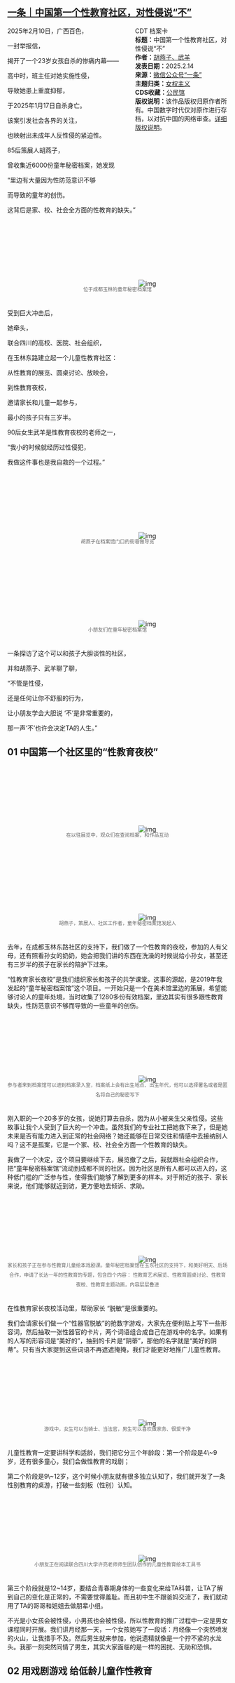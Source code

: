 <!--1739671209000-->
[一条｜中国第一个性教育社区，对性侵说“不”](https://chinadigitaltimes.net/chinese/715877.html)
------

<div style="width:42%;float:right;padding-left:20px"><div class="su-spoiler su-spoiler-style-fancy su-spoiler-icon-chevron-circle" data-scroll-offset="0" data-anchor-in-url="no"><div class="su-spoiler-title" tabindex="0" role="button"><span class="su-spoiler-icon"></span>CDT 档案卡</div><div class="su-spoiler-content su-u-clearfix su-u-trim"><strong>标题：</strong>中国第一个性教育社区，对性侵说“不”<br><strong>作者：</strong><a href="https://chinadigitaltimes.net/space/一条" target="_blank">胡燕子、武羊</a><br><strong>发表日期：</strong>2025.2.14<br><strong>来源：</strong><a href="https://web.archive.org/web/20250216003621/https://mp.weixin.qq.com/s/MNA-8KRpZwy-GMMagCz_DA" target="_blank">微信公众号“一条”</a><br><strong>主题归类：</strong><a href="https://chinadigitaltimes.net/space/女权主义" target="_blank">女权主义</a><br><strong>CDS收藏：</strong><a href="https://chinadigitaltimes.net/space/%E5%85%AC%E6%B0%91%E9%A6%86" target="_blank" rel="noopener">公民馆</a><br><strong>版权说明：</strong>该作品版权归原作者所有。中国数字时代仅对原作进行存档，以对抗中国的网络审查。<a href="https://chinadigitaltimes.net/chinese/copyright">详细版权说明</a>。</div></div></div><p>2025年2月10日，广西百色，</p><p>一封举报信，</p><p>揭开了一个23岁女孩自杀的惨痛内幕——</p><p>高中时，班主任对她实施性侵，</p><p>导致她患上重度抑郁，</p><p>于2025年1月17日自杀身亡。</p><p>该案引发社会各界的关注，</p><p>也映射出未成年人反性侵的紧迫性。</p><p>85后策展人胡燕子，</p><p>曾收集近6000份童年秘密档案，她发现</p><p>“里边有大量因为性防范意识不够</p><p>而导致的童年的创伤。</p><p>这背后是家、校、社会全方面的性教育的缺失。”</p><p><img decoding="async" src="data:image/svg+xml,%3Csvg%20xmlns='http://www.w3.org/2000/svg'%20viewBox='0%200%200%200'%3E%3C/svg%3E" alt="img" data-lazy-src="https://chinadigitaltimes.net/chinese/files/2025/02/post-715877-67b130bee6b94.gif"><noscript><img decoding="async" src="https://chinadigitaltimes.net/chinese/files/2025/02/post-715877-67b130bee6b94.gif" alt="img"></noscript></p><span style="font-size: 0.8em;color: #666;display: block;text-align: center;margin-bottom:32px; margin-top: -20px;line-height:22px;">位于成都玉林的童年秘密档案馆</span><p>受到巨大冲击后，</p><p>她牵头，</p><p>联合四川的高校、医院、社会组织，</p><p>在玉林东路建立起一个儿童性教育社区：</p><p>从性教育的展览、圆桌讨论、放映会，</p><p>到性教育夜校，</p><p>邀请家长和儿童一起参与，</p><p>最小的孩子只有三岁半。</p><p>90后女生武羊是性教育夜校的老师之一，</p><p>“我小的时候就经历过性侵犯，</p><p>我做这件事也是我自救的一个过程。”</p><p><img decoding="async" src="data:image/svg+xml,%3Csvg%20xmlns='http://www.w3.org/2000/svg'%20viewBox='0%200%200%200'%3E%3C/svg%3E" alt="img" data-lazy-src="https://chinadigitaltimes.net/chinese/files/2025/02/post-715877-67b130c15d6c5."><noscript><img decoding="async" src="https://chinadigitaltimes.net/chinese/files/2025/02/post-715877-67b130c15d6c5." alt="img"></noscript></p><span style="font-size: 0.8em;color: #666;display: block;text-align: center;margin-bottom:32px; margin-top: -20px;line-height:22px;">胡燕子在档案馆门口的街巷做导览</span><p><img decoding="async" src="data:image/svg+xml,%3Csvg%20xmlns='http://www.w3.org/2000/svg'%20viewBox='0%200%200%200'%3E%3C/svg%3E" alt="img" data-lazy-src="https://chinadigitaltimes.net/chinese/files/2025/02/post-715877-67b130c3d19ac."><noscript><img decoding="async" src="https://chinadigitaltimes.net/chinese/files/2025/02/post-715877-67b130c3d19ac." alt="img"></noscript></p><span style="font-size: 0.8em;color: #666;display: block;text-align: center;margin-bottom:32px; margin-top: -20px;line-height:22px;">小朋友们在童年秘密档案馆</span><p>一条探访了这个可以和孩子大胆谈性的社区，</p><p>并和胡燕子、武羊聊了聊，</p><p>“不管是性侵，</p><p>还是任何让你不舒服的行为，</p><p>让小朋友学会大胆说 ‘不’是非常重要的，</p><p>那一声‘不’也许会决定TA的人生。”</p><h2>01 中国第一个社区里的“性教育夜校”</h2><p><img decoding="async" src="data:image/svg+xml,%3Csvg%20xmlns='http://www.w3.org/2000/svg'%20viewBox='0%200%200%200'%3E%3C/svg%3E" alt="img" data-lazy-src="https://chinadigitaltimes.net/chinese/files/2025/02/post-715877-67b130c73db96.png"><noscript><img decoding="async" src="https://chinadigitaltimes.net/chinese/files/2025/02/post-715877-67b130c73db96.png" alt="img"></noscript></p><span style="font-size: 0.8em;color: #666;display: block;text-align: center;margin-bottom:32px; margin-top: -20px;line-height:22px;">在以往展览中，观众们在查阅档案，和作品互动</span><p><img decoding="async" src="data:image/svg+xml,%3Csvg%20xmlns='http://www.w3.org/2000/svg'%20viewBox='0%200%200%200'%3E%3C/svg%3E" alt="img" data-lazy-src="https://chinadigitaltimes.net/chinese/files/2025/02/post-715877-67b1325b1fcc5."><noscript><img decoding="async" src="https://chinadigitaltimes.net/chinese/files/2025/02/post-715877-67b1325b1fcc5." alt="img"></noscript></p><span style="font-size: 0.8em;color: #666;display: block;text-align: center;margin-bottom:32px; margin-top: -20px;line-height:22px;">胡燕子，策展人、社区工作者，童年秘密档案馆发起人</span><p>去年，在成都玉林东路社区的支持下，我们做了一个性教育的夜校，参加的人有父母，还有照看孙女的奶奶，她会把我们讲的东西在洗澡的时候说给小孙女，甚至还有三岁半的孩子在家长的陪护下过来。</p><p>“性教育家长夜校”是我们组织家长和孩子的共学课堂。这事的源起，是2019年我发起的“童年秘密档案馆”这个项目。一开始只是一个在美术馆里边的策展，希望能够讨论人的童年处境，当时收集了1280多份有效档案，里边其实有很多跟性教育缺失，性防范意识不够而导致的一些童年的创伤。</p><p><img decoding="async" src="data:image/svg+xml,%3Csvg%20xmlns='http://www.w3.org/2000/svg'%20viewBox='0%200%200%200'%3E%3C/svg%3E" alt="img" data-lazy-src="https://chinadigitaltimes.net/chinese/files/2025/02/post-715877-67b130cd82cd4.gif"><noscript><img decoding="async" src="https://chinadigitaltimes.net/chinese/files/2025/02/post-715877-67b130cd82cd4.gif" alt="img"></noscript></p><span style="font-size: 0.8em;color: #666;display: block;text-align: center;margin-bottom:32px; margin-top: -20px;line-height:22px;">参与者来到档案馆可以进到档案录入室，档案纸上会有出生地点、出生年代，他可以选择署名或者是匿名将自己的秘密写下</span><p>刚入职的一个20多岁的女孩，说她打算去自杀，因为从小被亲生父亲性侵。这些故事让我个人受到了巨大的一个冲击。虽然我们的专业社工把她救下来了，但是她未来是否有能力进入到正常的社会网络？她还能够在日常交往和情感中去接纳别人吗？这不是孤案，它是一个家、校、社会全方面一个性教育的缺失。</p><p>我做了一个决定，这个项目要继续下去，展览撤了之后，我就跟社会组织合作，把“童年秘密档案馆”流动到成都不同的社区。因为社区是所有人都可以进入的，这种低门槛的广泛参与性，使得我们能够了解到更多的样本。对于附近的孩子、家长来说，他们能够就近到访，更方便地去倾诉、求助。</p><p><img decoding="async" src="data:image/svg+xml,%3Csvg%20xmlns='http://www.w3.org/2000/svg'%20viewBox='0%200%200%200'%3E%3C/svg%3E" alt="img" data-lazy-src="https://chinadigitaltimes.net/chinese/files/2025/02/post-715877-67b130d2d3e86.gif"><noscript><img decoding="async" src="https://chinadigitaltimes.net/chinese/files/2025/02/post-715877-67b130d2d3e86.gif" alt="img"></noscript></p><span style="font-size: 0.8em;color: #666;display: block;text-align: center;margin-bottom:32px; margin-top: -20px;line-height:22px;">家长和孩子正在参与性教育儿童绘本戏剧课。童年秘密档案馆在玉东社区的支持下，和美好明天、后场合作，申请了长达一年的性教育的专题，包含四个内容： 性教育艺术展览、性教育圆桌讨论、性教育夜校、性教育主题动画，内容层层叠进</span><p>在性教育家长夜校活动里，帮助家长 “脱敏”是很重要的。</p><p>我们会请家长们做一个“性器官脱敏”的抢数字游戏，大家先在便利贴上写下一些形容词，然后抽取一张性器官的卡片，两个词语组合成自己在游戏中的名字。如果有的人写的形容词是“美好的”，抽到的卡片是“阴蒂”，那他的名字就是“美好的阴蒂”。只有当大家提到这些词语不再遮遮掩掩，我们才能更好地推广儿童性教育。</p><p><img decoding="async" src="data:image/svg+xml,%3Csvg%20xmlns='http://www.w3.org/2000/svg'%20viewBox='0%200%200%200'%3E%3C/svg%3E" alt="img" data-lazy-src="https://chinadigitaltimes.net/chinese/files/2025/02/post-715877-67b130d612d2d.png"><noscript><img decoding="async" src="https://chinadigitaltimes.net/chinese/files/2025/02/post-715877-67b130d612d2d.png" alt="img"></noscript></p><span style="font-size: 0.8em;color: #666;display: block;text-align: center;margin-bottom:32px; margin-top: -20px;line-height:22px;">游戏中，女生可以当骑士、当法官，男生可以喜欢做家务、很爱干净</span><p>儿童性教育一定要讲科学和适龄，我们把它分三个年龄段：第一个阶段是4\~9岁，还有很多童心，我们会做性教育的戏剧；</p><p>第二个阶段是9\~12岁，这个时候小朋友就有很多独立认知了，我们就开发了一条性别教育的桌游，打破一些刻板（性别）认知。</p><p><img decoding="async" src="data:image/svg+xml,%3Csvg%20xmlns='http://www.w3.org/2000/svg'%20viewBox='0%200%200%200'%3E%3C/svg%3E" alt="img" data-lazy-src="https://chinadigitaltimes.net/chinese/files/2025/02/post-715877-67b130d8e97a9.png"><noscript><img decoding="async" src="https://chinadigitaltimes.net/chinese/files/2025/02/post-715877-67b130d8e97a9.png" alt="img"></noscript></p><span style="font-size: 0.8em;color: #666;display: block;text-align: center;margin-bottom:32px; margin-top: -20px;line-height:22px;">小朋友正在阅读联合四川大学许亮老师师生团队创作的儿童性教育绘本工具书</span><p>第三个阶段就是12~14岁，要结合青春期身体的一些变化来给TA科普，让TA了解到自己的变化是正常的，不需要觉得羞耻。而且初中生不跟爸妈交流了，我们就动用了TA的哥哥和姐姐去做朋辈小组。</p><p>不光是小女孩会被性侵，小男孩也会被性侵，所以性教育的推广过程中一定是男女课程同时开展。我们讲月经那一天，一个女孩她写了一段话：月经像一个突然喷发的火山，让我措手不及。然后男生就来参加，他说遗精就像是一个拧不紧的水龙头。我那一刻突然同情了男生，其实大家面临的是一样的困扰、无助和恐惧。</p><h2>02 用戏剧游戏 给低龄儿童作性教育</h2><p><img decoding="async" src="data:image/svg+xml,%3Csvg%20xmlns='http://www.w3.org/2000/svg'%20viewBox='0%200%200%200'%3E%3C/svg%3E" alt="img" data-lazy-src="https://chinadigitaltimes.net/chinese/files/2025/02/post-715877-67b130dc05f5c.png"><noscript><img decoding="async" src="https://chinadigitaltimes.net/chinese/files/2025/02/post-715877-67b130dc05f5c.png" alt="img"></noscript></p><span style="font-size: 0.8em;color: #666;display: block;text-align: center;margin-bottom:32px; margin-top: -20px;line-height:22px;">“防性侵”版小红帽的戏剧活动现场</span><p>2023年的春天，在我们举办的有关未成年人犯罪的议题中，就提到一个被性侵害的女孩的案例：一个十三四岁的女孩子，刚刚有性意识，但是她还不知道什么叫性侵害，当她被一个外来的成年男性性侵的时候，她反而因为斯德哥尔摩的心理症状爱上了加害者。</p><p>时间长了，她竟然开始帮助施暴的成年男性去找别的女孩子，最后这个小女孩也成为了犯罪人员，然而实际上她最开始是无辜的受害者。如果小女孩更早地接受一定的性教育，或者她的家长有足够的警惕性，是有可能避免悲剧的发生的。</p><p><img decoding="async" src="data:image/svg+xml,%3Csvg%20xmlns='http://www.w3.org/2000/svg'%20viewBox='0%200%200%200'%3E%3C/svg%3E" alt="img" data-lazy-src="https://chinadigitaltimes.net/chinese/files/2025/02/post-715877-67b130e07f856.gif"><noscript><img decoding="async" src="https://chinadigitaltimes.net/chinese/files/2025/02/post-715877-67b130e07f856.gif" alt="img"></noscript></p><span style="font-size: 0.8em;color: #666;display: block;text-align: center;margin-bottom:32px; margin-top: -20px;line-height:22px;">父母和孩子一起参与活动</span><p>小朋友性教育是越早越好的，而且这件事情一定要呈现一个重复性和连续性。很多家长问我最多一个问题就是，什么时候可以给孩子上性教育课？我都说在你的能力范围内越早越好，比如说3岁的时候，你可以告诉TA，TA是怎么来的；上小学了、上初中了，你可以告诉TA这是月经或者遗精。</p><p>针对小朋友，我们很难在一个严肃的台面上来聊性教育，但是戏剧游戏一定是个很好的契合口。</p><p><img decoding="async" src="data:image/svg+xml,%3Csvg%20xmlns='http://www.w3.org/2000/svg'%20viewBox='0%200%200%200'%3E%3C/svg%3E" alt="img" data-lazy-src="https://chinadigitaltimes.net/chinese/files/2025/02/post-715877-67b130e219cb6."><noscript><img decoding="async" src="https://chinadigitaltimes.net/chinese/files/2025/02/post-715877-67b130e219cb6." alt="img"></noscript></p><span style="font-size: 0.8em;color: #666;display: block;text-align: center;margin-bottom:32px; margin-top: -20px;line-height:22px;">“守护每一朵花开”主题动画分享交流会</span><p>我们戏剧演出里就有一个“身体红绿灯”的概念：像握手、法国的贴脸礼就是绿灯；如果我特别讨厌别人摸我头，那这对我就是一种不开心，一种冒犯，这就是我的黄灯；你的乳房和你的生殖器官这一块都是不可以被触碰，它是红灯。如果有一天TA受到了侵犯，TA会说：我今天红灯了。</p><p><img decoding="async" src="data:image/svg+xml,%3Csvg%20xmlns='http://www.w3.org/2000/svg'%20viewBox='0%200%200%200'%3E%3C/svg%3E" alt="img" data-lazy-src="https://chinadigitaltimes.net/chinese/files/2025/02/post-715877-67b130e684911.gif"><noscript><img decoding="async" src="https://chinadigitaltimes.net/chinese/files/2025/02/post-715877-67b130e684911.gif" alt="img"></noscript></p><span style="font-size: 0.8em;color: #666;display: block;text-align: center;margin-bottom:32px; margin-top: -20px;line-height:22px;">性教育在大山中仍然普及、推进困难</span><p>性教育它确实在城市在铺开，但是如果回到很深的大山里面，它依旧是个难题，我们的档案里也有收集到乡村的性侵案例，让人非常揪心。</p><p>因为有大量的孩子是留守儿童，一个村子里就剩下了老人和小孩，老人他本身就会渴望一种熟人来关注他，坏人就很可能以关注老人为由而进入到一个家庭里去实施性侵。</p><p>我们能做的很重要的一点是，让孩子学会大胆说 “不”。不管是性侵，还是任何让你不舒适的行为，都要大胆地说“不”：你不要这样，你再这样我会报警，告诉我爸妈，那个人第二次绝对不敢来。如果不说话不发声，这个事永无止境的发展下去。那一声“不”，决定TA的人生和拐点。</p><h2>03 和孩子大胆谈“性”</h2><p><img decoding="async" src="data:image/svg+xml,%3Csvg%20xmlns='http://www.w3.org/2000/svg'%20viewBox='0%200%200%200'%3E%3C/svg%3E" alt="img" data-lazy-src="https://chinadigitaltimes.net/chinese/files/2025/02/post-715877-67b130eb2010d.gif"><noscript><img decoding="async" src="https://chinadigitaltimes.net/chinese/files/2025/02/post-715877-67b130eb2010d.gif" alt="img"></noscript></p><p>2024年了，很多老师和家长都还不愿意谈到“性教育”。我母亲是51年的，父亲是53年的，对于他们那一代，别说跟我聊“性教育”了，跟我聊聊日常情感生活，他们都觉得不好意思。我在整个成长过程中，性教育的课程是缺失的，生理卫生课会变成自习课。</p><p>把“性”拆开，就是一个“竖心”加一个“生”，是一个人用好奇心来看待他的一生，这个好奇心就是了解的动机，为什么要了解“性教育”？因为我们对自己有好奇，对人生有好奇，对亲密关系有好奇。</p><p><img decoding="async" src="data:image/svg+xml,%3Csvg%20xmlns='http://www.w3.org/2000/svg'%20viewBox='0%200%200%200'%3E%3C/svg%3E" alt="img" data-lazy-src="https://chinadigitaltimes.net/chinese/files/2025/02/post-715877-67b130efa1412.gif"><noscript><img decoding="async" src="https://chinadigitaltimes.net/chinese/files/2025/02/post-715877-67b130efa1412.gif" alt="img"></noscript></p><p>随着互联网的发展和手机的普及，现在的孩子从幼儿时期就开始接触手机、社交网络，从网络中了解大量和“性”有关的信息。如果学校还自我欺骗——“我们的孩子还小什么都不懂”，那么网络中的色情制品很有可能成为他们的性教育老师。</p><p>2024年夏天，在我们的性教育主题动画放映会上，有一位母亲带着她刚上初二的女儿过来参加活动，向我们讲述了她们的故事：因为搬家，转学到了新的学校，班里边的男孩子会有一些污言秽语，甚至会有两名男生在课堂上对着年轻漂亮的老师打飞机，老师也羞于开口去制止这种现象，小女孩的学习成绩一落千丈。</p><p>小女孩告诉了她的妈妈，妈妈和她一起去寻求了司法上的援助，邀请到一个 “法制副校长”的角色，到学校里边进行了有关“性教育”和“性防范”普及性的宣讲，给同学们明确哪些行为是不应当做的，哪些行为是应该剔除和摒弃的，班级里风气明显得到了改善。</p><p><img decoding="async" src="data:image/svg+xml,%3Csvg%20xmlns='http://www.w3.org/2000/svg'%20viewBox='0%200%200%200'%3E%3C/svg%3E" alt="img" data-lazy-src="https://chinadigitaltimes.net/chinese/files/2025/02/post-715877-67b130f1c6015."><noscript><img decoding="async" src="https://chinadigitaltimes.net/chinese/files/2025/02/post-715877-67b130f1c6015." alt="img"></noscript></p><p><img decoding="async" src="data:image/svg+xml,%3Csvg%20xmlns='http://www.w3.org/2000/svg'%20viewBox='0%200%200%200'%3E%3C/svg%3E" alt="img" data-lazy-src="https://chinadigitaltimes.net/chinese/files/2025/02/post-715877-67b130f3d8c4a."><noscript><img decoding="async" src="https://chinadigitaltimes.net/chinese/files/2025/02/post-715877-67b130f3d8c4a." alt="img"></noscript></p><span style="font-size: 0.8em;color: #666;display: block;text-align: center;margin-bottom:32px; margin-top: -20px;line-height:22px;">《花儿也想知道》性教育漫画绘本，用艺术的方式帮助他们向孩子介绍如何了解自己的身体，如何认识自己身体的变化和性器官的功能</span><p>怎么让孩子能够没有那么多知识储备的时候就能够保护自己？我们和四川大学的师生一起，做了一套绘本和卡片作为工具书。</p><p>而当家长观察到孩子的行为举止有异样时，可以用场景卡片和孩子沟通，比如说你觉得不愉快的那件事情是发生在城市的街角吗？是在室外的野餐地吗？如果这些都没有，能不能把你觉得不愉快的那件事情的地方画出来。</p><p><img decoding="async" src="data:image/svg+xml,%3Csvg%20xmlns='http://www.w3.org/2000/svg'%20viewBox='0%200%200%200'%3E%3C/svg%3E" alt="img" data-lazy-src="https://chinadigitaltimes.net/chinese/files/2025/02/post-715877-67b130fb4f60a.gif"><noscript><img decoding="async" src="https://chinadigitaltimes.net/chinese/files/2025/02/post-715877-67b130fb4f60a.gif" alt="img"></noscript></p><p>在社区里面推动性教育，需要的是一个行动网络，需要艺术家、社会工作者、高校老师、心理学者，需要司法工作者、社区两委，童年秘密档案馆这个地方其实也成为一个行动网络的工作站。</p><p>我想在我的余生，用尽我的可能把童年秘密这个项目做下去，有这样一个树洞，能够让更多的人有求助的途径，有更多的机会接触到性教育，能够感觉到不孤独。</p><p>部分图片提供：胡燕子</p><div class="addtoany_share_save_container addtoany_content addtoany_content_bottom"><div class="a2a_kit a2a_kit_size_32 addtoany_list" data-a2a-url="https://chinadigitaltimes.net/chinese/715877.html" data-a2a-title="一条｜中国第一个性教育社区，对性侵说“不”"><a class="a2a_button_facebook" href="https://www.addtoany.com/add_to/facebook?linkurl=https%3A%2F%2Fchinadigitaltimes.net%2Fchinese%2F715877.html&amp;linkname=%E4%B8%80%E6%9D%A1%EF%BD%9C%E4%B8%AD%E5%9B%BD%E7%AC%AC%E4%B8%80%E4%B8%AA%E6%80%A7%E6%95%99%E8%82%B2%E7%A4%BE%E5%8C%BA%EF%BC%8C%E5%AF%B9%E6%80%A7%E4%BE%B5%E8%AF%B4%E2%80%9C%E4%B8%8D%E2%80%9D" title="Facebook" rel="nofollow noopener" target="_blank"></a><a class="a2a_button_twitter" href="https://www.addtoany.com/add_to/twitter?linkurl=https%3A%2F%2Fchinadigitaltimes.net%2Fchinese%2F715877.html&amp;linkname=%E4%B8%80%E6%9D%A1%EF%BD%9C%E4%B8%AD%E5%9B%BD%E7%AC%AC%E4%B8%80%E4%B8%AA%E6%80%A7%E6%95%99%E8%82%B2%E7%A4%BE%E5%8C%BA%EF%BC%8C%E5%AF%B9%E6%80%A7%E4%BE%B5%E8%AF%B4%E2%80%9C%E4%B8%8D%E2%80%9D" title="Twitter" rel="nofollow noopener" target="_blank"></a><a class="a2a_button_telegram" href="https://www.addtoany.com/add_to/telegram?linkurl=https%3A%2F%2Fchinadigitaltimes.net%2Fchinese%2F715877.html&amp;linkname=%E4%B8%80%E6%9D%A1%EF%BD%9C%E4%B8%AD%E5%9B%BD%E7%AC%AC%E4%B8%80%E4%B8%AA%E6%80%A7%E6%95%99%E8%82%B2%E7%A4%BE%E5%8C%BA%EF%BC%8C%E5%AF%B9%E6%80%A7%E4%BE%B5%E8%AF%B4%E2%80%9C%E4%B8%8D%E2%80%9D" title="Telegram" rel="nofollow noopener" target="_blank"></a><a class="a2a_button_reddit" href="https://www.addtoany.com/add_to/reddit?linkurl=https%3A%2F%2Fchinadigitaltimes.net%2Fchinese%2F715877.html&amp;linkname=%E4%B8%80%E6%9D%A1%EF%BD%9C%E4%B8%AD%E5%9B%BD%E7%AC%AC%E4%B8%80%E4%B8%AA%E6%80%A7%E6%95%99%E8%82%B2%E7%A4%BE%E5%8C%BA%EF%BC%8C%E5%AF%B9%E6%80%A7%E4%BE%B5%E8%AF%B4%E2%80%9C%E4%B8%8D%E2%80%9D" title="Reddit" rel="nofollow noopener" target="_blank"></a><a class="a2a_button_whatsapp" href="https://www.addtoany.com/add_to/whatsapp?linkurl=https%3A%2F%2Fchinadigitaltimes.net%2Fchinese%2F715877.html&amp;linkname=%E4%B8%80%E6%9D%A1%EF%BD%9C%E4%B8%AD%E5%9B%BD%E7%AC%AC%E4%B8%80%E4%B8%AA%E6%80%A7%E6%95%99%E8%82%B2%E7%A4%BE%E5%8C%BA%EF%BC%8C%E5%AF%B9%E6%80%A7%E4%BE%B5%E8%AF%B4%E2%80%9C%E4%B8%8D%E2%80%9D" title="WhatsApp" rel="nofollow noopener" target="_blank"></a><a class="a2a_button_email" href="https://www.addtoany.com/add_to/email?linkurl=https%3A%2F%2Fchinadigitaltimes.net%2Fchinese%2F715877.html&amp;linkname=%E4%B8%80%E6%9D%A1%EF%BD%9C%E4%B8%AD%E5%9B%BD%E7%AC%AC%E4%B8%80%E4%B8%AA%E6%80%A7%E6%95%99%E8%82%B2%E7%A4%BE%E5%8C%BA%EF%BC%8C%E5%AF%B9%E6%80%A7%E4%BE%B5%E8%AF%B4%E2%80%9C%E4%B8%8D%E2%80%9D" title="Email" rel="nofollow noopener" target="_blank"></a><a class="a2a_button_copy_link" href="https://www.addtoany.com/add_to/copy_link?linkurl=https%3A%2F%2Fchinadigitaltimes.net%2Fchinese%2F715877.html&amp;linkname=%E4%B8%80%E6%9D%A1%EF%BD%9C%E4%B8%AD%E5%9B%BD%E7%AC%AC%E4%B8%80%E4%B8%AA%E6%80%A7%E6%95%99%E8%82%B2%E7%A4%BE%E5%8C%BA%EF%BC%8C%E5%AF%B9%E6%80%A7%E4%BE%B5%E8%AF%B4%E2%80%9C%E4%B8%8D%E2%80%9D" title="Copy Link" rel="nofollow noopener" target="_blank"></a><a class="a2a_dd addtoany_share_save addtoany_share" href="https://www.addtoany.com/share"></a></div></div>
